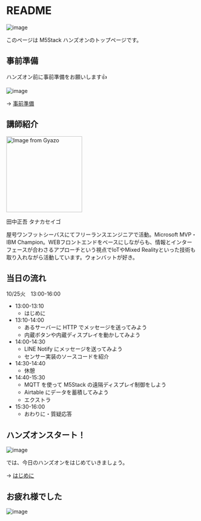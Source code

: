 # README

![image](https://i.gyazo.com/dc47094ebac368feef6aa98c09b1c84c.png)

このページは M5Stack ハンズオンのトップページです。

## 事前準備

ハンズオン前に事前準備をお願いします👍

![image](https://i.gyazo.com/0b45133da885fa0da13a7f1c12156674.png)

→ [事前準備](00-preparation/README.md)

## 講師紹介

<img src="https://i.gyazo.com/0116e8a74666ace1a45096ae02b54347.jpg" alt="Image from Gyazo" width="200"/>

田中正吾 タナカセイゴ

屋号ワンフットシーバスにてフリーランスエンジニアで活動。Microsoft MVP・IBM Champion。WEBフロントエンドをベースにしながらも、情報とインターフェースが合わさるアプローチという視点でIoTやMixed Realityといった技術も取り入れながら活動しています。ウォンバットが好き。

## 当日の流れ

10/25火　13:00-16:00

- 13:00-13:10
  - はじめに
- 13:10-14:00
  - あるサーバーに HTTP でメッセージを送ってみよう
  - 内蔵ボタンや内蔵ディスプレイを動かしてみよう
- 14:00-14:30
  - LINE Notify にメッセージを送ってみよう
  - センサー実装のソースコードを紹介
- 14:30-14:40
  - 休憩
- 14:40-15:30
  - MQTT を使って M5Stack の遠隔ディスプレイ制御をしよう
  - Airtable にデータを蓄積してみよう
  - エクストラ
- 15:30-16:00
  - おわりに・質疑応答

## ハンズオンスタート！

![image](https://i.gyazo.com/9e0eefffd6cf76fc45e70b1ac8a7f838.png)

では、今日のハンズオンをはじめていきましょう。

→ [はじめに](01-introduction.md)

## お疲れ様でした

![image](https://i.gyazo.com/5a6aa1d064fcd403fa67091c7d0e417a.png)

